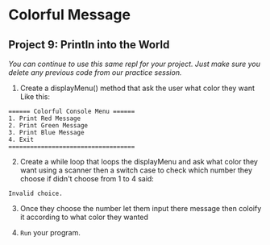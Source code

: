 # Colorful Message

## Project 9: Println into the World

*You can continue to use this same repl for your project. Just make sure you delete any previous code from our practice session.*

1. Create a displayMenu() method that ask the user what color they want
Like this:
```
====== Colorful Console Menu ======
1. Print Red Message
2. Print Green Message
3. Print Blue Message
4. Exit
===================================
```

2. Create a while loop that loops the displayMenu and ask what color they want using a scanner then a switch case to check which number they choose if didn't choose from 1 to 4 said:
```
Invalid choice.
```

3. Once they choose the number let them input there message then coloify it according to what color they wanted

4. `Run` your program.
